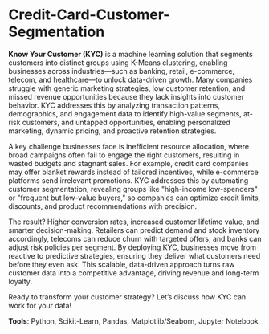 # Credit-Card-Customer-Segmentation

**Know Your Customer (KYC)** is a machine learning solution that segments customers into distinct groups using K-Means clustering, enabling businesses across industries—such as banking, retail, e-commerce, telecom, and healthcare—to unlock data-driven growth. Many companies struggle with generic marketing strategies, low customer retention, and missed revenue opportunities because they lack insights into customer behavior. KYC addresses this by analyzing transaction patterns, demographics, and engagement data to identify high-value segments, at-risk customers, and untapped opportunities, enabling personalized marketing, dynamic pricing, and proactive retention strategies.

A key challenge businesses face is inefficient resource allocation, where broad campaigns often fail to engage the right customers, resulting in wasted budgets and stagnant sales. For example, credit card companies may offer blanket rewards instead of tailored incentives, while e-commerce platforms send irrelevant promotions. KYC addresses this by automating customer segmentation, revealing groups like "high-income low-spenders" or "frequent but low-value buyers," so companies can optimize credit limits, discounts, and product recommendations with precision.

The result? Higher conversion rates, increased customer lifetime value, and smarter decision-making. Retailers can predict demand and stock inventory accordingly, telecoms can reduce churn with targeted offers, and banks can adjust risk policies per segment. By deploying KYC, businesses move from reactive to predictive strategies, ensuring they deliver what customers need before they even ask. This scalable, data-driven approach turns raw customer data into a competitive advantage, driving revenue and long-term loyalty.

Ready to transform your customer strategy? Let’s discuss how KYC can work for your data!

**Tools**: Python, Scikit-Learn, Pandas, Matplotlib/Seaborn, Jupyter Notebook

